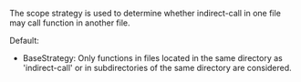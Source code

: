 
The scope strategy is used to determine whether indirect-call in one file may call function in another file.

Default:

- BaseStrategy: Only functions in files located in the same directory as 'indirect-call' or in subdirectories of the same directory are considered.

